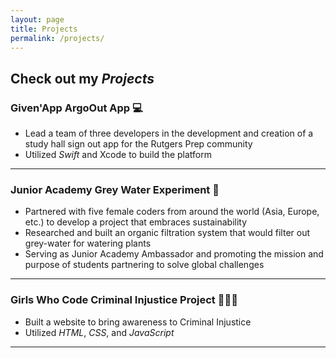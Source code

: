 ```yaml
---
layout: page
title: Projects
permalink: /projects/
---
```

## Check out my *Projects*

### **Given'App ArgoOut App** 💻

- Lead a team of three developers in the development and creation of a study hall sign out app for the Rutgers Prep community
- Utilized *Swift* and Xcode to build the platform

---
### **Junior Academy Grey Water Experiment** 🔬

- Partnered with five female coders from around the world (Asia, Europe, etc.) to develop a project that embraces sustainability
- Researched and built an organic filtration system that would filter out grey-water for watering plants
- Serving as Junior Academy Ambassador and promoting the mission and purpose of students partnering to solve global challenges


---
### **Girls Who Code Criminal Injustice Project** 👩‍💻👨

- Built a website to bring awareness to Criminal Injustice
- Utilized *HTML*, *CSS*, and *JavaScript*

---
